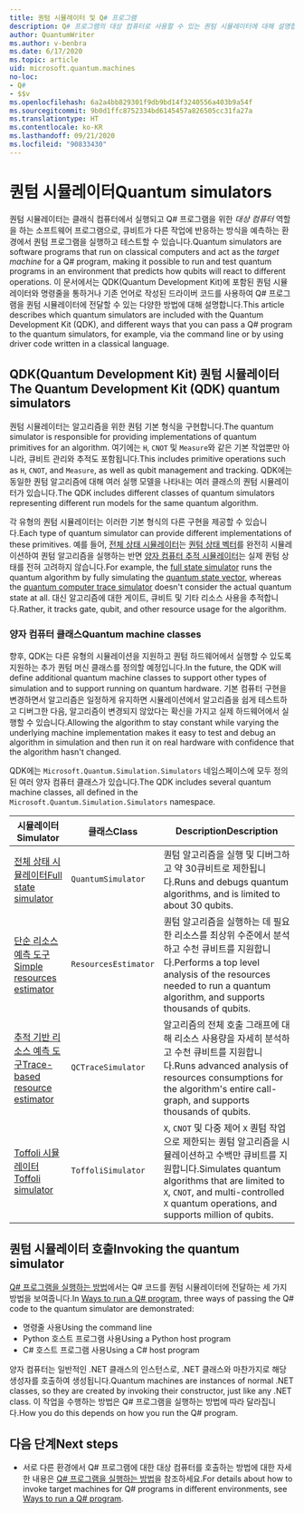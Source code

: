 ```yaml
---
title: 퀀텀 시뮬레이터 및 Q# 프로그램
description: Q# 프로그램의 대상 컴퓨터로 사용할 수 있는 퀀텀 시뮬레이터에 대해 설명합니다.
author: QuantumWriter
ms.author: v-benbra
ms.date: 6/17/2020
ms.topic: article
uid: microsoft.quantum.machines
no-loc:
- Q#
- $$v
ms.openlocfilehash: 6a2a4bb829301f9db9bd14f3240556a403b9a54f
ms.sourcegitcommit: 9b0d1ffc8752334bd6145457a826505cc31fa27a
ms.translationtype: HT
ms.contentlocale: ko-KR
ms.lasthandoff: 09/21/2020
ms.locfileid: "90833430"
---
```

# <a name="quantum-simulators"></a><span data-ttu-id="7fb58-103">퀀텀 시뮬레이터</span><span class="sxs-lookup"><span data-stu-id="7fb58-103">Quantum simulators</span></span>

<span data-ttu-id="7fb58-104">퀀텀 시뮬레이터는 클래식 컴퓨터에서 실행되고 Q# 프로그램을 위한 *대상 컴퓨터* 역할을 하는 소프트웨어 프로그램으로, 큐비트가 다른 작업에 반응하는 방식을 예측하는 환경에서 퀀텀 프로그램을 실행하고 테스트할 수 있습니다.</span><span class="sxs-lookup"><span data-stu-id="7fb58-104">Quantum simulators are software programs that run on classical computers and act as the *target machine* for a Q# program, making it possible to run and test quantum programs in an environment that predicts how qubits will react to different operations.</span></span> <span data-ttu-id="7fb58-105">이 문서에서는 QDK(Quantum Development Kit)에 포함된 퀀텀 시뮬레이터와 명령줄을 통하거나 기존 언어로 작성된 드라이버 코드를 사용하여 Q# 프로그램을 퀀텀 시뮬레이터에 전달할 수 있는 다양한 방법에 대해 설명합니다.</span><span class="sxs-lookup"><span data-stu-id="7fb58-105">This article describes which quantum simulators are included with the Quantum Development Kit (QDK), and different ways that you can pass a Q# program to the quantum simulators, for example, via the command line or by using driver code written in a classical language.</span></span>  



## <a name="the-quantum-development-kit-qdk-quantum-simulators"></a><span data-ttu-id="7fb58-106">QDK(Quantum Development Kit) 퀀텀 시뮬레이터</span><span class="sxs-lookup"><span data-stu-id="7fb58-106">The Quantum Development Kit (QDK) quantum simulators</span></span>

<span data-ttu-id="7fb58-107">퀀텀 시뮬레이터는 알고리즘을 위한 퀀텀 기본 형식을 구현합니다.</span><span class="sxs-lookup"><span data-stu-id="7fb58-107">The quantum simulator is responsible for providing implementations of quantum primitives for an algorithm.</span></span> <span data-ttu-id="7fb58-108">여기에는 `H`, `CNOT` 및 `Measure`와 같은 기본 작업뿐만 아니라, 큐비트 관리와 추적도 포함됩니다.</span><span class="sxs-lookup"><span data-stu-id="7fb58-108">This includes primitive operations such as `H`, `CNOT`, and `Measure`, as well as qubit management and tracking.</span></span> <span data-ttu-id="7fb58-109">QDK에는 동일한 퀀텀 알고리즘에 대해 여러 실행 모델을 나타내는 여러 클래스의 퀀텀 시뮬레이터가 있습니다.</span><span class="sxs-lookup"><span data-stu-id="7fb58-109">The QDK includes different classes of quantum simulators representing different run models for the same quantum algorithm.</span></span> 


<span data-ttu-id="7fb58-110">각 유형의 퀀텀 시뮬레이터는 이러한 기본 형식의 다른 구현을 제공할 수 있습니다.</span><span class="sxs-lookup"><span data-stu-id="7fb58-110">Each type of quantum simulator can provide different implementations of these primitives.</span></span> <span data-ttu-id="7fb58-111">예를 들어, [전체 상태 시뮬레이터](xref:microsoft.quantum.machines.full-state-simulator)는 [퀀텀 상태 벡터](xref:microsoft.quantum.glossary#quantum-state)를 완전히 시뮬레이션하여 퀀텀 알고리즘을 실행하는 반면 [양자 컴퓨터 추적 시뮬레이터](xref:microsoft.quantum.machines.qc-trace-simulator.intro)는 실제 퀀텀 상태를 전혀 고려하지 않습니다.</span><span class="sxs-lookup"><span data-stu-id="7fb58-111">For example, the [full state simulator](xref:microsoft.quantum.machines.full-state-simulator) runs the quantum algorithm by fully simulating the [quantum state vector](xref:microsoft.quantum.glossary#quantum-state), whereas the [quantum computer trace simulator](xref:microsoft.quantum.machines.qc-trace-simulator.intro) doesn't consider the actual quantum state at all.</span></span> <span data-ttu-id="7fb58-112">대신 알고리즘에 대한 게이트, 큐비트 및 기타 리소스 사용을 추적합니다.</span><span class="sxs-lookup"><span data-stu-id="7fb58-112">Rather, it tracks gate, qubit, and other resource usage for the algorithm.</span></span>

### <a name="quantum-machine-classes"></a><span data-ttu-id="7fb58-113">양자 컴퓨터 클래스</span><span class="sxs-lookup"><span data-stu-id="7fb58-113">Quantum machine classes</span></span>

<span data-ttu-id="7fb58-114">향후, QDK는 다른 유형의 시뮬레이션을 지원하고 퀀텀 하드웨어에서 실행할 수 있도록 지원하는 추가 퀀텀 머신 클래스를 정의할 예정입니다.</span><span class="sxs-lookup"><span data-stu-id="7fb58-114">In the future, the QDK will define additional quantum machine classes to support other types of simulation and to support running on quantum hardware.</span></span> <span data-ttu-id="7fb58-115">기본 컴퓨터 구현을 변경하면서 알고리즘은 일정하게 유지하면 시뮬레이션에서 알고리즘을 쉽게 테스트하고 디버그한 다음, 알고리즘이 변경되지 않았다는 확신을 가지고 실제 하드웨어에서 실행할 수 있습니다.</span><span class="sxs-lookup"><span data-stu-id="7fb58-115">Allowing the algorithm to stay constant while varying the underlying machine implementation makes it easy to test and debug an algorithm in simulation and then run it on real hardware with confidence that the algorithm hasn't changed.</span></span>

<span data-ttu-id="7fb58-116">QDK에는 `Microsoft.Quantum.Simulation.Simulators` 네임스페이스에 모두 정의된 여러 양자 컴퓨터 클래스가 있습니다.</span><span class="sxs-lookup"><span data-stu-id="7fb58-116">The QDK includes several quantum machine classes, all defined in the `Microsoft.Quantum.Simulation.Simulators` namespace.</span></span>

|<span data-ttu-id="7fb58-117">시뮬레이터</span><span class="sxs-lookup"><span data-stu-id="7fb58-117">Simulator</span></span> |<span data-ttu-id="7fb58-118">클래스</span><span class="sxs-lookup"><span data-stu-id="7fb58-118">Class</span></span>|<span data-ttu-id="7fb58-119">Description</span><span class="sxs-lookup"><span data-stu-id="7fb58-119">Description</span></span>|
|-----|------|---|
|[<span data-ttu-id="7fb58-120">전체 상태 시뮬레이터</span><span class="sxs-lookup"><span data-stu-id="7fb58-120">Full state simulator</span></span>](xref:microsoft.quantum.machines.full-state-simulator)| `QuantumSimulator` | <span data-ttu-id="7fb58-121">퀀텀 알고리즘을 실행 및 디버그하고 약 30큐비트로 제한됩니다.</span><span class="sxs-lookup"><span data-stu-id="7fb58-121">Runs and debugs quantum algorithms, and is limited to about 30 qubits.</span></span> |
|[<span data-ttu-id="7fb58-122">단순 리소스 예측 도구</span><span class="sxs-lookup"><span data-stu-id="7fb58-122">Simple resources estimator</span></span>](xref:microsoft.quantum.machines.resources-estimator)| `ResourcesEstimator` | <span data-ttu-id="7fb58-123">퀀텀 알고리즘을 실행하는 데 필요한 리소스를 최상위 수준에서 분석하고 수천 큐비트를 지원합니다.</span><span class="sxs-lookup"><span data-stu-id="7fb58-123">Performs a top level analysis of the resources needed to run a quantum algorithm, and supports thousands of qubits.</span></span>|
|[<span data-ttu-id="7fb58-124">추적 기반 리소스 예측 도구</span><span class="sxs-lookup"><span data-stu-id="7fb58-124">Trace-based resource estimator</span></span>](xref:microsoft.quantum.machines.qc-trace-simulator.intro)|  `QCTraceSimulator` |<span data-ttu-id="7fb58-125">알고리즘의 전체 호출 그래프에 대해 리소스 사용량을 자세히 분석하고 수천 큐비트를 지원합니다.</span><span class="sxs-lookup"><span data-stu-id="7fb58-125">Runs advanced analysis of resources consumptions for the algorithm's entire call-graph, and supports thousands of qubits.</span></span>|
|[<span data-ttu-id="7fb58-126">Toffoli 시뮬레이터</span><span class="sxs-lookup"><span data-stu-id="7fb58-126">Toffoli simulator</span></span>](xref:microsoft.quantum.machines.toffoli-simulator)| `ToffoliSimulator` |<span data-ttu-id="7fb58-127">`X`, `CNOT` 및 다중 제어 `X` 퀀텀 작업으로 제한되는 퀀텀 알고리즘을 시뮬레이션하고 수백만 큐비트를 지원합니다.</span><span class="sxs-lookup"><span data-stu-id="7fb58-127">Simulates quantum algorithms that are limited to `X`, `CNOT`, and multi-controlled `X` quantum operations, and supports million of qubits.</span></span> |

## <a name="invoking-the-quantum-simulator"></a><span data-ttu-id="7fb58-128">퀀텀 시뮬레이터 호출</span><span class="sxs-lookup"><span data-stu-id="7fb58-128">Invoking the quantum simulator</span></span>

<span data-ttu-id="7fb58-129">[Q# 프로그램을 실행하는 방법](xref:microsoft.quantum.guide.host-programs)에서는 Q# 코드를 퀀텀 시뮬레이터에 전달하는 세 가지 방법을 보여줍니다.</span><span class="sxs-lookup"><span data-stu-id="7fb58-129">In [Ways to run a Q# program](xref:microsoft.quantum.guide.host-programs), three ways of passing the Q# code to the quantum simulator are demonstrated:</span></span> 

* <span data-ttu-id="7fb58-130">명령줄 사용</span><span class="sxs-lookup"><span data-stu-id="7fb58-130">Using the command line</span></span>
* <span data-ttu-id="7fb58-131">Python 호스트 프로그램 사용</span><span class="sxs-lookup"><span data-stu-id="7fb58-131">Using a Python host program</span></span>
* <span data-ttu-id="7fb58-132">C# 호스트 프로그램 사용</span><span class="sxs-lookup"><span data-stu-id="7fb58-132">Using a C# host program</span></span>

<span data-ttu-id="7fb58-133">양자 컴퓨터는 일반적인 .NET 클래스의 인스턴스로, .NET 클래스와 마찬가지로 해당 생성자를 호출하여 생성됩니다.</span><span class="sxs-lookup"><span data-stu-id="7fb58-133">Quantum machines are instances of normal .NET classes, so they are created by invoking their constructor, just like any .NET class.</span></span> <span data-ttu-id="7fb58-134">이 작업을 수행하는 방법은 Q# 프로그램을 실행하는 방법에 따라 달라집니다.</span><span class="sxs-lookup"><span data-stu-id="7fb58-134">How you do this depends on how you run the Q# program.</span></span>

## <a name="next-steps"></a><span data-ttu-id="7fb58-135">다음 단계</span><span class="sxs-lookup"><span data-stu-id="7fb58-135">Next steps</span></span>

* <span data-ttu-id="7fb58-136">서로 다른 환경에서 Q# 프로그램에 대한 대상 컴퓨터를 호출하는 방법에 대한 자세한 내용은 [Q# 프로그램을 실행하는 방법](xref:microsoft.quantum.guide.host-programs)을 참조하세요.</span><span class="sxs-lookup"><span data-stu-id="7fb58-136">For details about how to invoke target machines for Q# programs in different environments, see [Ways to run a Q# program](xref:microsoft.quantum.guide.host-programs).</span></span>
